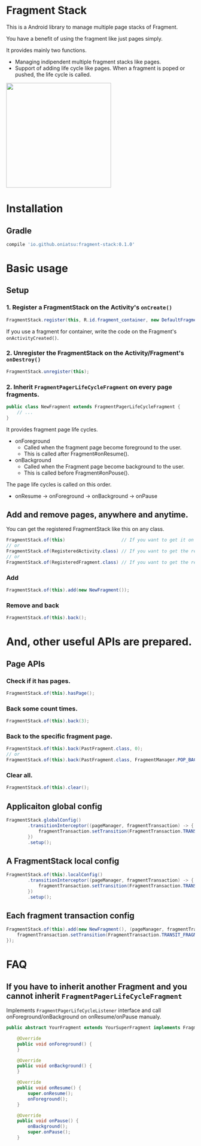 # Fragment Stack

This is a Android library to manage multiple page stacks of Fragment.

You have a benefit of using the fragment like just pages simply.

It provides mainly two functions.

- Managing indipendent multiple fragment stacks like pages.
- Support of adding life cycle like pages. When a fragment is poped or pushed, the life cycle is called.

<img src="https://cloud.githubusercontent.com/assets/5919569/22864825/be849ad4-f19b-11e6-9a35-7937895c1c01.gif" width="280">

# Installation

## Gradle

```gradle
compile 'io.github.oniatsu:fragment-stack:0.1.0'
```

# Basic usage

## Setup

### 1. Register a FragmentStack on the Activity's `onCreate()`

```java
FragmentStack.register(this, R.id.fragment_container, new DefaultFragment());
```

If you use a fragment for container, write the code on the Fragment's `onActivityCreated()`.

### 2. Unregister the FragmentStack on the Activity/Fragment's `onDestroy()`

```java
FragmentStack.unregister(this);
```

### 2. Inherit `FragmentPagerLifeCycleFragment` on every page fragments.

```java
public class NewFragment extends FragmentPagerLifeCycleFragment {
    // ...
}
```

It provides fragment page life cycles.
- onForeground
  - Called when the fragment page become foreground to the user.
  - This is called after Fragment#onResume().
- onBackground
  - Called when the Fragment page become background to the user.
  - This is called before Fragment#onPouse().

The page life cycles is called on this order.
- onResume → onForeground → onBackground → onPause

## Add and remove pages, anywhere and anytime.

You can get the registered FragmentStack like this on any class.
```java
FragmentStack.of(this)                     // If you want to get it on same activity/fragment
// or
FragmentStack.of(RegisteredActivity.class) // If you want to get the registered activity on different activity/fragment
// or
FragmentStack.of(RegisteredFragment.class) // If you want to get the registered fragment on different activity/fragment
```

### Add
```java
FragmentStack.of(this).add(new NewFragment());
```

### Remove and back
```java
FragmentStack.of(this).back();
```

# And, other useful APIs are prepared.

## Page APIs

### Check if it has pages.
```java
FragmentStack.of(this).hasPage();
```

### Back some count times.
```java
FragmentStack.of(this).back(3);
```

### Back to the specific fragment page.
```java
FragmentStack.of(this).back(PastFragment.class, 0);
// or
FragmentStack.of(this).back(PastFragment.class, FragmentManager.POP_BACK_STACK_INCLUSIVE);
```

### Clear all.
```java
FragmentStack.of(this).clear();
```

## Applicaiton global config
```java
FragmentStack.globalConfig()
        .transitionInterceptor((pageManager, fragmentTransaction) -> {
            fragmentTransaction.setTransition(FragmentTransaction.TRANSIT_FRAGMENT_OPEN);
        })
        .setup();
```

## A FragmentStack local config
```java
FragmentStack.of(this).localConfig()
        .transitionInterceptor((pageManager, fragmentTransaction) -> {
            fragmentTransaction.setTransition(FragmentTransaction.TRANSIT_FRAGMENT_OPEN);
        })
        .setup();
```

## Each fragment transaction config
```java
FragmentStack.of(this).add(new NewFragment(), (pageManager, fragmentTransaction) -> {
    fragmentTransaction.setTransition(FragmentTransaction.TRANSIT_FRAGMENT_OPEN);
});
```

# FAQ

## If you have to inherit another Fragment and you cannot inherit `FragmentPagerLifeCycleFragment`

Implements `FragmentPagerLifeCycleListener` interface and call onForeground/onBackground on onResume/onPause manualy.

```java
public abstract YourFragment extends YourSuperFragment implements FragmentPagerLifeCycleListener {

    @Override
    public void onForeground() {
    }

    @Override
    public void onBackground() {
    }

    @Override
    public void onResume() {
        super.onResume();
        onForeground();
    }

    @Override
    public void onPause() {
        onBackground();
        super.onPause();
    }
```

